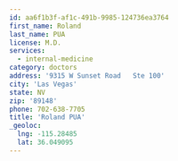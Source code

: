 ```yaml
---
id: aa6f1b3f-af1c-491b-9985-124736ea3764
first_name: Roland
last_name: PUA
license: M.D.
services:
  - internal-medicine
category: doctors
address: '9315 W Sunset Road   Ste 100'
city: 'Las Vegas'
state: NV
zip: '89148'
phone: 702-638-7705
title: 'Roland PUA'
_geoloc:
  lng: -115.28485
  lat: 36.049095
---
```

